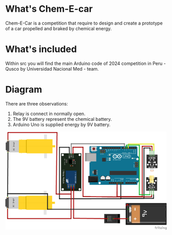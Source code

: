 # What's Chem-E-car

Chem-E-Car is a competition that require to design and create a prototype of a car propelled and braked by chemical energy.

# What's included

Within src you will find the main Arduino code of 2024 competition in Peru - Qusco by Universidad Nacional Med - team.

# Diagram

There are three observations: 
1. Relay is connect in normally open.
2. The 9V battery represent the chemical battery.
3. Arduino Uno is supplied energy by 9V battery.

![Circuit](diagram.png)

